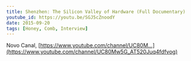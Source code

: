 ```yaml
---
title: Shenzhen: The Silicon Valley of Hardware (Full Documentary)
youtube_id: https://youtu.be/SGJ5cZnoodY
date: 2015-09-20
tags: [Honey, Comb, Interview]
---
```

Novo Canal,  [https://www.youtube.com/channel/UC80M...](https://www.youtube.com/channel/UC80Mw5G_AT520Juq4fdfvog)
